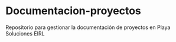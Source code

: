 # Documentacion-proyectos
Repositorio para gestionar la documentación de proyectos en Playa Soluciones EIRL
